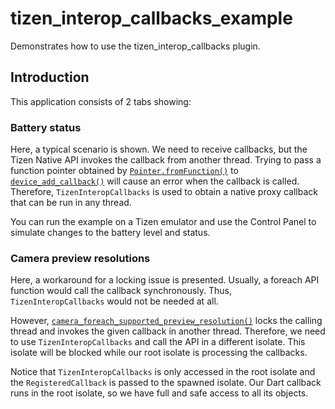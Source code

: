 # tizen_interop_callbacks_example

Demonstrates how to use the tizen_interop_callbacks plugin.

## Introduction

This application consists of 2 tabs showing:

### Battery status

Here, a typical scenario is shown. We need to receive callbacks, but the Tizen Native API
invokes the callback from another thread. Trying to pass a function pointer obtained
by [`Pointer.fromFunction()`](https://api.flutter.dev/flutter/dart-ffi/Pointer/fromFunction.html)
to [`device_add_callback()`](https://docs.tizen.org/application/native/api/mobile/6.0/group__CAPI__SYSTEM__DEVICE__CALLBACK__MODULE.html#ga89a756a9c46fb670f603d79b66af6cf0)
will cause an error when the callback is called.
Therefore, `TizenInteropCallbacks` is used to obtain a native proxy callback that can be run in any thread.

You can run the example on a Tizen emulator and use the Control Panel to simulate
changes to the battery level and status.

### Camera preview resolutions

Here, a workaround for a locking issue is presented. Usually, a foreach API function would call the callback synchronously.
Thus, `TizenInteropCallbacks` would not be needed at all.

However, [`camera_foreach_supported_preview_resolution()`](https://docs.tizen.org/application/native/api/mobile/6.0/group__CAPI__MEDIA__CAMERA__CAPABILITY__MODULE.html#gaccca0251a0432ca8752be09b400b9b3b)
locks the calling thread and invokes the given callback in another thread.
Therefore, we need to use `TizenInteropCallbacks` and call the API in a different isolate.
This isolate will be blocked while our root isolate is processing the callbacks.

Notice that `TizenInteropCallbacks` is only accessed in the root isolate and
the `RegisteredCallback` is passed to the spawned isolate.
Our Dart callback runs in the root isolate, so we have full and safe access
to all its objects.
